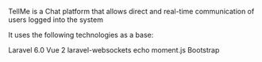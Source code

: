 TellMe is a Chat platform that allows direct and real-time communication of users logged into the system


It uses the following technologies as a base:

Laravel 6.0
Vue 2
laravel-websockets
echo
moment.js
Bootstrap